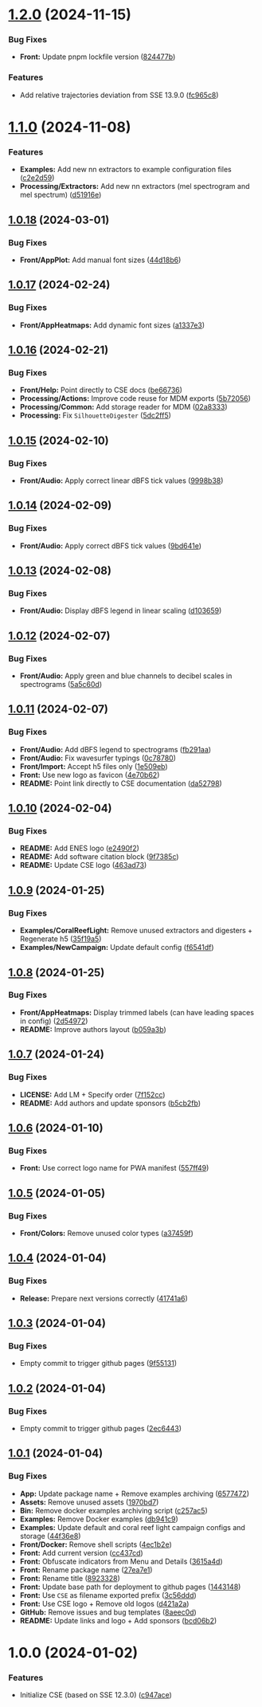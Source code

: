 # [1.2.0](https://github.com/sound-scape-explorer/coral-sound-explorer/compare/v1.1.0...v1.2.0) (2024-11-15)


### Bug Fixes

* **Front:** Update pnpm lockfile version ([824477b](https://github.com/sound-scape-explorer/coral-sound-explorer/commit/824477bdc16e77a7a2b6c043657d72a359517ad0))


### Features

* Add relative trajectories deviation from SSE 13.9.0 ([fc965c8](https://github.com/sound-scape-explorer/coral-sound-explorer/commit/fc965c81b9b55b0f5302ce5c42a60ad90e662988))

# [1.1.0](https://github.com/sound-scape-explorer/coral-sound-explorer/compare/v1.0.18...v1.1.0) (2024-11-08)


### Features

* **Examples:** Add new nn extractors to example configuration files ([c2e2d59](https://github.com/sound-scape-explorer/coral-sound-explorer/commit/c2e2d59a19c9c34777c0a289e192e79a5232ddc9))
* **Processing/Extractors:** Add new nn extractors (mel spectrogram and mel spectrum) ([d51916e](https://github.com/sound-scape-explorer/coral-sound-explorer/commit/d51916ebf2705aa850d815c26d849e03e8abfae3))

## [1.0.18](https://github.com/sound-scape-explorer/coral-sound-explorer/compare/v1.0.17...v1.0.18) (2024-03-01)


### Bug Fixes

* **Front/AppPlot:** Add manual font sizes ([44d18b6](https://github.com/sound-scape-explorer/coral-sound-explorer/commit/44d18b6e3d6f0184e5d85fecf49f2101c6952532))

## [1.0.17](https://github.com/sound-scape-explorer/coral-sound-explorer/compare/v1.0.16...v1.0.17) (2024-02-24)


### Bug Fixes

* **Front/AppHeatmaps:** Add dynamic font sizes ([a1337e3](https://github.com/sound-scape-explorer/coral-sound-explorer/commit/a1337e3e45a90da2482366364e98e8854e08a9ec))

## [1.0.16](https://github.com/sound-scape-explorer/coral-sound-explorer/compare/v1.0.15...v1.0.16) (2024-02-21)


### Bug Fixes

* **Front/Help:** Point directly to CSE docs ([be66736](https://github.com/sound-scape-explorer/coral-sound-explorer/commit/be66736ca50f3e63b15823eaeae55174c06ecec9))
* **Processing/Actions:** Improve code reuse for MDM exports ([5b72056](https://github.com/sound-scape-explorer/coral-sound-explorer/commit/5b7205687458dc6c3daa4a0990e49212ad466701))
* **Processing/Common:** Add storage reader for MDM ([02a8333](https://github.com/sound-scape-explorer/coral-sound-explorer/commit/02a8333a165e932fccf2b6e358bae491e137835b))
* **Processing:** Fix `SilhouetteDigester` ([5dc2ff5](https://github.com/sound-scape-explorer/coral-sound-explorer/commit/5dc2ff58d1fc27cc2ae2ca0f694f84deacee13d9))

## [1.0.15](https://github.com/sound-scape-explorer/coral-sound-explorer/compare/v1.0.14...v1.0.15) (2024-02-10)


### Bug Fixes

* **Front/Audio:** Apply correct linear dBFS tick values ([9998b38](https://github.com/sound-scape-explorer/coral-sound-explorer/commit/9998b3857e1464a0b4054780643deb9c17610a47))

## [1.0.14](https://github.com/sound-scape-explorer/coral-sound-explorer/compare/v1.0.13...v1.0.14) (2024-02-09)


### Bug Fixes

* **Front/Audio:** Apply correct dBFS tick values ([9bd641e](https://github.com/sound-scape-explorer/coral-sound-explorer/commit/9bd641e9b3733825e9c9c1c19fa6c8439aca7d5f))

## [1.0.13](https://github.com/sound-scape-explorer/coral-sound-explorer/compare/v1.0.12...v1.0.13) (2024-02-08)


### Bug Fixes

* **Front/Audio:** Display dBFS legend in linear scaling ([d103659](https://github.com/sound-scape-explorer/coral-sound-explorer/commit/d103659d2859a2dc3286737fb3ffc16157741f55))

## [1.0.12](https://github.com/sound-scape-explorer/coral-sound-explorer/compare/v1.0.11...v1.0.12) (2024-02-07)


### Bug Fixes

* **Front/Audio:** Apply green and blue channels to decibel scales in spectrograms ([5a5c60d](https://github.com/sound-scape-explorer/coral-sound-explorer/commit/5a5c60dad009b13aa718b06a1d99d359dd775a39))

## [1.0.11](https://github.com/sound-scape-explorer/coral-sound-explorer/compare/v1.0.10...v1.0.11) (2024-02-07)


### Bug Fixes

* **Front/Audio:** Add dBFS legend to spectrograms ([fb291aa](https://github.com/sound-scape-explorer/coral-sound-explorer/commit/fb291aaeafccdac0504ddf94ea68c900e96b754a))
* **Front/Audio:** Fix wavesurfer typings ([0c78780](https://github.com/sound-scape-explorer/coral-sound-explorer/commit/0c787803263ed85492954ffacc3808647ca322e3))
* **Front/Import:** Accept h5 files only ([1e509eb](https://github.com/sound-scape-explorer/coral-sound-explorer/commit/1e509eb679e40fc9c9df56c7d79d6ec7a0bf9847))
* **Front:** Use new logo as favicon ([4e70b62](https://github.com/sound-scape-explorer/coral-sound-explorer/commit/4e70b628d50828d786532e8eb22f0ee9b2b24def))
* **README:** Point link directly to CSE documentation ([da52798](https://github.com/sound-scape-explorer/coral-sound-explorer/commit/da52798fbbff266a1ced0f7ced5deaef1f847976))

## [1.0.10](https://github.com/sound-scape-explorer/coral-sound-explorer/compare/v1.0.9...v1.0.10) (2024-02-04)


### Bug Fixes

* **README:** Add ENES logo ([e2490f2](https://github.com/sound-scape-explorer/coral-sound-explorer/commit/e2490f2e8e0e695d411e482e35d8d4d56c1fb59e))
* **README:** Add software citation block ([9f7385c](https://github.com/sound-scape-explorer/coral-sound-explorer/commit/9f7385cdf13dcd17f5222cfe11aa79d61d6c373e))
* **README:** Update CSE logo ([463ad73](https://github.com/sound-scape-explorer/coral-sound-explorer/commit/463ad7387881a004a8df9633b8691a34c47221c9))

## [1.0.9](https://github.com/sound-scape-explorer/coral-sound-explorer/compare/v1.0.8...v1.0.9) (2024-01-25)


### Bug Fixes

* **Examples/CoralReefLight:** Remove unused extractors and digesters + Regenerate h5 ([35f19a5](https://github.com/sound-scape-explorer/coral-sound-explorer/commit/35f19a5d4f5d884e9148ff7f2ab64cc84f3be4cb))
* **Examples/NewCampaign:** Update default config ([f6541df](https://github.com/sound-scape-explorer/coral-sound-explorer/commit/f6541dfa36493b31f2ea6466efbdc563a92ecdcd))

## [1.0.8](https://github.com/sound-scape-explorer/coral-sound-explorer/compare/v1.0.7...v1.0.8) (2024-01-25)


### Bug Fixes

* **Front/AppHeatmaps:** Display trimmed labels (can have leading spaces in config) ([2d54972](https://github.com/sound-scape-explorer/coral-sound-explorer/commit/2d549728bd5b4f67b372e622d88ced6de8605010))
* **README:** Improve authors layout ([b059a3b](https://github.com/sound-scape-explorer/coral-sound-explorer/commit/b059a3bd3a065cddd8d3fede90fa1b346b102f8c))

## [1.0.7](https://github.com/sound-scape-explorer/coral-sound-explorer/compare/v1.0.6...v1.0.7) (2024-01-24)


### Bug Fixes

* **LICENSE:** Add LM + Specify order ([7f152cc](https://github.com/sound-scape-explorer/coral-sound-explorer/commit/7f152cc4f52159fb2ab5a5e4c6141459138610c9))
* **README:** Add authors and update sponsors ([b5cb2fb](https://github.com/sound-scape-explorer/coral-sound-explorer/commit/b5cb2fbe05006e9c0a9759ab16db97d4a8982a95))

## [1.0.6](https://github.com/sound-scape-explorer/coral-sound-explorer/compare/v1.0.5...v1.0.6) (2024-01-10)


### Bug Fixes

* **Front:** Use correct logo name for PWA manifest ([557ff49](https://github.com/sound-scape-explorer/coral-sound-explorer/commit/557ff49305c9c1bad1bb0137c388b7a199584dda))

## [1.0.5](https://github.com/sound-scape-explorer/coral-sound-explorer/compare/v1.0.4...v1.0.5) (2024-01-05)


### Bug Fixes

* **Front/Colors:** Remove unused color types ([a37459f](https://github.com/sound-scape-explorer/coral-sound-explorer/commit/a37459fef984460bd137a98e94fb43c53455574f))

## [1.0.4](https://github.com/sound-scape-explorer/coral-sound-explorer/compare/v1.0.3...v1.0.4) (2024-01-04)


### Bug Fixes

* **Release:** Prepare next versions correctly ([41741a6](https://github.com/sound-scape-explorer/coral-sound-explorer/commit/41741a6aadf70d3d4e74af3ed4152f0ff43267d3))

## [1.0.3](https://github.com/sound-scape-explorer/coral-sound-explorer/compare/v1.0.2...v1.0.3) (2024-01-04)


### Bug Fixes

* Empty commit to trigger github pages ([9f55131](https://github.com/sound-scape-explorer/coral-sound-explorer/commit/9f5513102e35cce8f4de7aaa31e52a78cfe08c31))

## [1.0.2](https://github.com/sound-scape-explorer/coral-sound-explorer/compare/v1.0.1...v1.0.2) (2024-01-04)


### Bug Fixes

* Empty commit to trigger github pages ([2ec6443](https://github.com/sound-scape-explorer/coral-sound-explorer/commit/2ec6443cd160e19533b0cbc203a9a5f034be9f9e))

## [1.0.1](https://github.com/sound-scape-explorer/coral-sound-explorer/compare/v1.0.0...v1.0.1) (2024-01-04)


### Bug Fixes

* **App:** Update package name + Remove examples archiving ([6577472](https://github.com/sound-scape-explorer/coral-sound-explorer/commit/65774725249a549e0e4ca1e95de3413efac4f2bb))
* **Assets:** Remove unused assets ([1970bd7](https://github.com/sound-scape-explorer/coral-sound-explorer/commit/1970bd7136c6f51baf610c38523b7b2522ca2e03))
* **Bin:** Remove docker examples archiving script ([c257ac5](https://github.com/sound-scape-explorer/coral-sound-explorer/commit/c257ac5d44de184e63db053ee99fa852611a6276))
* **Examples:** Remove Docker examples ([db941c9](https://github.com/sound-scape-explorer/coral-sound-explorer/commit/db941c95394f8da4ca56f670214c2fe58ad54732))
* **Examples:** Update default and coral reef light campaign configs and storage ([44f36e8](https://github.com/sound-scape-explorer/coral-sound-explorer/commit/44f36e8e0196fd359e5befcb658db40f25912705))
* **Front/Docker:** Remove shell scripts ([4ec1b2e](https://github.com/sound-scape-explorer/coral-sound-explorer/commit/4ec1b2e85383563bb3871142baaf9deae7f07a34))
* **Front:** Add current version ([cc437cd](https://github.com/sound-scape-explorer/coral-sound-explorer/commit/cc437cdcadc1b2051739aec8c46d5a8e806f0f71))
* **Front:** Obfuscate indicators from Menu and Details ([3615a4d](https://github.com/sound-scape-explorer/coral-sound-explorer/commit/3615a4df2650a0986ce4da34378ad68a968b7895))
* **Front:** Rename package name ([27ea7e1](https://github.com/sound-scape-explorer/coral-sound-explorer/commit/27ea7e1eb657e54d63ae61dd78d3b5626cc8cf61))
* **Front:** Rename title ([8923328](https://github.com/sound-scape-explorer/coral-sound-explorer/commit/8923328e522350e4ee50a7228caf8dcf779c2e75))
* **Front:** Update base path for deployment to github pages ([1443148](https://github.com/sound-scape-explorer/coral-sound-explorer/commit/1443148f0bd9d55394890ef0c98b6141e291dfaf))
* **Front:** Use `CSE` as filename exported prefix ([3c56ddd](https://github.com/sound-scape-explorer/coral-sound-explorer/commit/3c56ddd8034e8b084b0138343068b8cd4b8955db))
* **Front:** Use CSE logo + Remove old logos ([d421a2a](https://github.com/sound-scape-explorer/coral-sound-explorer/commit/d421a2a1380cda8f68d6f05e1a74e7908567a194))
* **GitHub:** Remove issues and bug templates ([8aeec0d](https://github.com/sound-scape-explorer/coral-sound-explorer/commit/8aeec0d4d5cf0f71e49623f0eaa152acba320f3d))
* **README:** Update links and logo + Add sponsors ([bcd06b2](https://github.com/sound-scape-explorer/coral-sound-explorer/commit/bcd06b229a760baf2ca836212e93eba7d7753a37))

# 1.0.0 (2024-01-02)


### Features

* Initialize CSE (based on SSE 12.3.0) ([c947ace](https://github.com/sound-scape-explorer/coral-sound-explorer/commit/c947ace7bb3edf39edf7e3b48ed8f52cb71a93d9))
